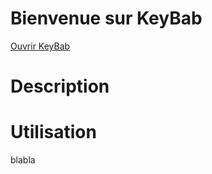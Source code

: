 # Bienvenue sur KeyBab

[Ouvrir KeyBab](https://scenaristeur.github.io/KeyBab/)

# Description

# Utilisation
blabla